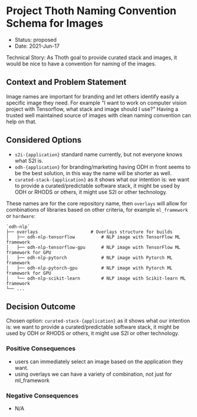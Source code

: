# Project Thoth Naming Convention Schema for Images

* Status: proposed
* Date: 2021-Jun-17

Technical Story: As Thoth goal to provide curated stack and images, it would be nice to have a convention for naming of the images.

## Context and Problem Statement

Image names are important for branding and let others identify easily a specific image they need. For example "I want to work on computer vision project with Tensorflow, what stack and image should I use?" Having a trusted well maintained source of images with clean naming convention can help on that.

## Considered Options

* `s2i-{application}` standard name currently, but not everyone knows what S2I is.
* `odh-{application}` for branding/marketing having ODH in front seems to be the best solution, in this way the name will be shorter as well.
* `curated-stack-{application}` as it shows what our intention is: we want to provide a curated/predictable software stack, it might be used by ODH or RHODS or others, it might use S2I or other technology.

These names are for the core repository name, then `overlays` will allow for combinations of libraries based on other criteria, for example `ml_framework` or `hardware`:

    `odh-nlp`
    ├── overlays                    # Overlays structure for builds
    │   ├── odh-nlp-tensorflow          # NLP image with TensorFlow ML framework
    │   ├── odh-nlp-tensorflow-gpu      # NLP image with TensorFlow ML framework for GPU
    │   ├── odh-nlp-pytorch             # NLP image with Pytorch ML framework
    │   ├── odh-nlp-pytorch-gpu         # NLP image with Pytorch ML framework for GPU
    │   └── odh-nlp-scikit-learn        # NLP image with Scikit-learn ML framework
    └── ...

## Decision Outcome

Chosen option: `curated-stack-{application}` as it shows what our intention is: we want to provide a curated/predictable software stack, it might be used by ODH or RHODS or others, it might use S2I or other technology.

### Positive Consequences <!-- optional -->

* users can immediately select an image based on the application they want.
* using overlays we can have a variety of combination, not just for ml_framework

### Negative Consequences <!-- optional -->

* N/A

<!-- markdownlint-disable-file MD013 -->
